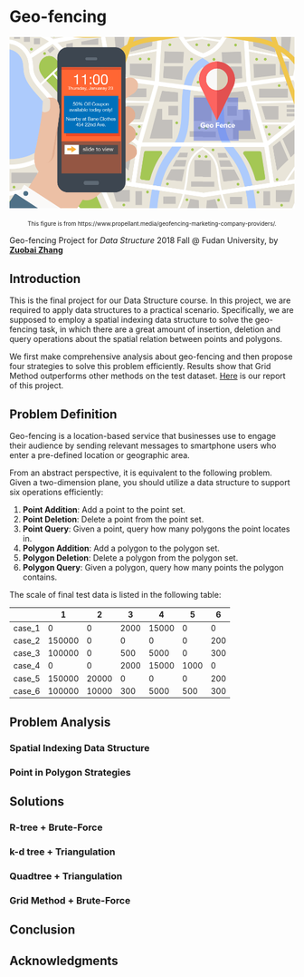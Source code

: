 # Geo-fencing
![grid](README.asset/GeoFence.png)
<center><font size="1">This figure is from https://www.propellant.media/geofencing-marketing-company-providers/.</font></center>


Geo-fencing Project for *Data Structure* 2018 Fall @ Fudan University, by [**Zuobai Zhang**](<https://oxer11.github.io/>)

## Introduction

This is the final project for our Data Structure course. In this project, we are required to apply data structures to a practical scenario. Specifically, we are supposed to employ a spatial indexing data structure to solve the geo-fencing task, in which there are a great amount of insertion, deletion and query operations about the spatial relation between points and polygons.

We first make comprehensive analysis about geo-fencing and then propose four strategies to solve this problem efficiently. Results show that Grid Method outperforms other methods on the test dataset. [Here](Report.pdf) is our report of this project.

## Problem Definition

Geo-fencing is a location-based service that businesses use to engage their audience by sending relevant messages to smartphone users who enter a pre-defined location or geographic area.

From an abstract perspective, it is equivalent to the following problem. Given a two-dimension plane, you should utilize a data structure to support six operations efficiently:
1. **Point Addition**: Add a point to the point set.
2. **Point Deletion**: Delete a point from the point set.
3. **Point Query**: Given a point, query how many polygons the point locates in.
4. **Polygon Addition**: Add a polygon to the polygon set.
5. **Polygon Deletion**: Delete a polygon from the polygon set.
6. **Polygon Query**: Given a polygon, query how many points the polygon contains.

The scale of final test  data is listed in the following table:

|  | 1 | 2 | 3 | 4 | 5 | 6 |
| ---- | ---- | ---- | ---- | ---- | ---- | ----- |
|case_1|0|0|2000|15000|0|0|
|case_2|150000|0|0|0|0|200|
|case_3|100000|0|500|5000|0|300|
|case_4|0|0|2000|15000|1000|0|
|case_5|150000|20000|0|0|0|200|
|case_6|100000|10000|300|5000|500|300|


## Problem Analysis

### Spatial Indexing Data Structure

### Point in Polygon Strategies

## Solutions

### R-tree + Brute-Force

### k-d tree + Triangulation

### Quadtree + Triangulation

### Grid Method + Brute-Force

## Conclusion

## Acknowledgments